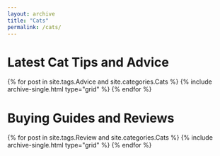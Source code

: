 ```yaml
---
layout: archive
title: "Cats"
permalink: /cats/
---
```


# Latest Cat Tips and Advice

  <div class="grid__wrapper">
    {% for post in site.tags.Advice and site.categories.Cats %}
      {% include archive-single.html type="grid" %}
    {% endfor %}
  </div>

<h1 class="cf">Buying Guides and Reviews</h1>

  <div class="grid__wrapper">
    {% for post in site.tags.Review and site.categories.Cats %}
      {% include archive-single.html type="grid" %}
    {% endfor %}
  </div>

